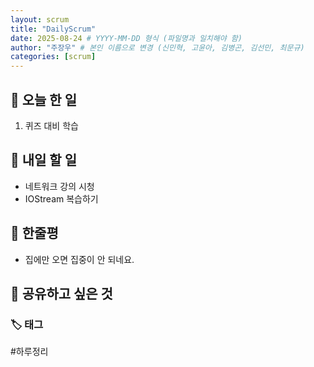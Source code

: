 ```yaml
---
layout: scrum
title: "DailyScrum"
date: 2025-08-24 # YYYY-MM-DD 형식 (파일명과 일치해야 함)
author: "주장우" # 본인 이름으로 변경 (신민혁, 고윤아, 김병곤, 김선민, 최문규)
categories: [scrum]
---
```


## 📝 오늘 한 일

1. 퀴즈 대비 학습

## 🎯 내일 할 일

- 네트워크 강의 시청
- IOStream 복습하기

## 💭 한줄평

- 집에만 오면 집중이 안 되네요.

## 🔗 공유하고 싶은 것

### 🏷️ 태그

#하루정리
